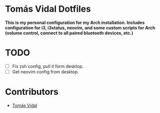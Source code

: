 # Tomás Vidal Dotfiles
__This is my personal configuration for my Arch installation. Includes configuration for i3, i3status, neovim, and some custom scripts for Arch (volume control, connect to all paired bluetooth devices, etc.)__

# TODO
- [ ] Fix zsh config, pull it form desktop.
- [ ] Get neovim config from desktop.

# Contributors
- [Tomás Vidal](https://github.com/TomiVidal99)
